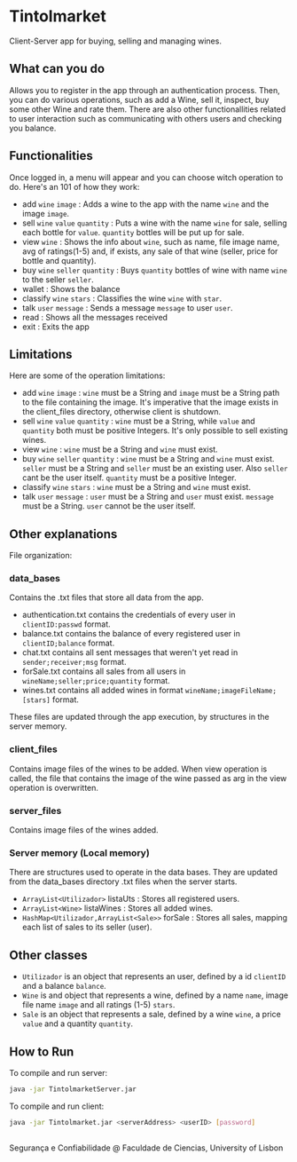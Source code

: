 # Tintolmarket

Client-Server app for buying, selling and managing wines. 

## What can you do

Allows you to register in the app through an authentication process. Then, you can do various operations, such as add a Wine, sell it, inspect, buy some other Wine and rate them. There are also other functionallities related to user interaction such as communicating with others users and checking you balance.


## Functionalities

Once logged in, a menu will appear and you can choose witch operation to do. Here's an 101 of how they work:
- add `wine` `image` : Adds a wine to the app with the name `wine` and the image `image`.
- sell `wine` `value` `quantity` : Puts a wine with the name `wine` for sale, selling each bottle for `value`. `quantity` bottles will be put up for sale.
- view `wine` : Shows the info about `wine`, such as name, file image name, avg of ratings(1-5) and, if exists, any sale of that wine (seller, price for bottle and quantity).
- buy `wine` `seller` `quantity` : Buys `quantity` bottles of wine with name `wine` to the seller `seller`. 
- wallet : Shows the balance
- classify `wine` `stars` : Classifies the wine `wine` with `star`.
- talk `user` `message` : Sends a message `message` to user `user`.
- read : Shows all the messages received
- exit : Exits the app

## Limitations

Here are some of the operation limitations:
- add `wine` `image` : `wine` must be a String and `image` must be a String path to the file containing the image. It's imperative that the image      exists in the client_files directory, otherwise client is shutdown.
- sell `wine` `value` `quantity` : `wine` must be a String, while `value` and `quantity` both must be positive Integers. It's only possible to sell existing wines.
- view `wine` : `wine` must be a String and `wine` must exist.
- buy `wine` `seller` `quantity` : `wine` must be a String and `wine` must exist. `seller` must be a String and `seller` must be an existing user. Also `seller` cant be the user itself. `quantity` must be a positive Integer.
- classify `wine` `stars` : `wine` must be a String and `wine` must exist.
- talk `user` `message` : `user` must be a String and `user` must exist. `message` must be a String. `user` cannot be the user itself.


## Other explanations

File organization:

### data_bases
 
Contains the .txt files that store all data from the app.
- authentication.txt contains the credentials of every user in `clientID:passwd` format.
- balance.txt contains the balance of every registered user in `clientID;balance` format.
- chat.txt contains all sent messages that weren't yet read in `sender;receiver;msg` format.
- forSale.txt contains all sales from all users in `wineName;seller;price;quantity` format.
- wines.txt contains all added wines in format `wineName;imageFileName;[stars]` format.

These files are updated through the app execution, by structures in the server memory.

### client_files

Contains image files of the wines to be added. When view operation is called, the file that contains the image of the wine passed as arg in the view operation is overwritten.

### server_files

Contains image files of the wines added.

### Server memory (Local memory)

There are structures used to operate in the data bases. They are updated from the data_bases directory .txt files when the server starts.
- `ArrayList<Utilizador>` listaUts : Stores all registered users.
- `ArrayList<Wine>` listaWines : Stores all added wines.
- `HashMap<Utilizador,ArrayList<Sale>>` forSale : Stores all sales, mapping each list of sales to its seller (user).

## Other classes

- `Utilizador` is an object that represents an user, defined by a id `clientID` and a balance `balance`.
- `Wine` is and object that represents a wine, defined by a name `name`, image file name `image` and all ratings (1-5) `stars`.
- `Sale` is an object that represents a sale, defined by a wine `wine`, a price `value` and a quantity `quantity`.


## How to Run

To compile and run server:

```bash
java -jar TintolmarketServer.jar
```

To compile and run client:

```bash
java -jar Tintolmarket.jar <serverAddress> <userID> [password]
```

## 

Segurança e Confiabilidade @ Faculdade de Ciencias, University of Lisbon
